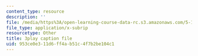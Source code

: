 ```yaml
---
content_type: resource
description: ''
file: /media/https%3A/open-learning-course-data-rc.s3.amazonaws.com/5-111-principles-of-chemical-science-fall-2008/953ce0e311d6ff4ab51c4f7b2be104c1_iev2WlpKoGc.srt
file_type: application/x-subrip
resourcetype: Other
title: 3play caption file
uid: 953ce0e3-11d6-ff4a-b51c-4f7b2be104c1
---
```

